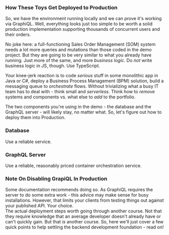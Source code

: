 ### How These Toys Get Deployed to Production

So, we have the environment running locally and we can prove it's working via GraphiQL. Well, everything looks just too simple to be worth a solid production implementation supporting thousands of concurrent users and their orders.

No joke here: a full-functioning Sales Order Management (SOM) system needs a lot more queries and mutations than those coded in the demo project. But they are going to be very similar to what you already have running. Just more of the same, and more *business logic*. Do *not* write business logic in JS, though. Use TypeScript.

Your knee-jerk reaction is to code *serious* stuff in some monolithic app in Java or C#, deploy a Business Process Management (BPM) solution, build a messaging queue to *orchestrate* flows. Without trivializing what a busy IT team has to deal with - think small and *serverless*. Think how to *remove* systems and components vs. what else to *add* to the portfolio.

The two components you're using in the demo - the database and the GraphQL server - will likely stay, no matter what. So, let's figure out how to deploy them into Production.

### Database

Use a reliable service.

### GraphQL Server

Use a reliable, reasonably priced container orchestration service.

### Note On Disabling GrapiQL In Production

Some documentation recommends doing so. As GraphiQL requires the server to do some extra work - this advice may make sense for busy installations. However, that limits your clients from testing things out against your published API. Your choice.
<br>
The actual deployment steps worth going through another course. Not that they require knowledge that an average developer doesn't already have or can't quickly gain. But that *is* another course. So, here we'll just cover a few quick points to help settling the backend development foundation - read on!